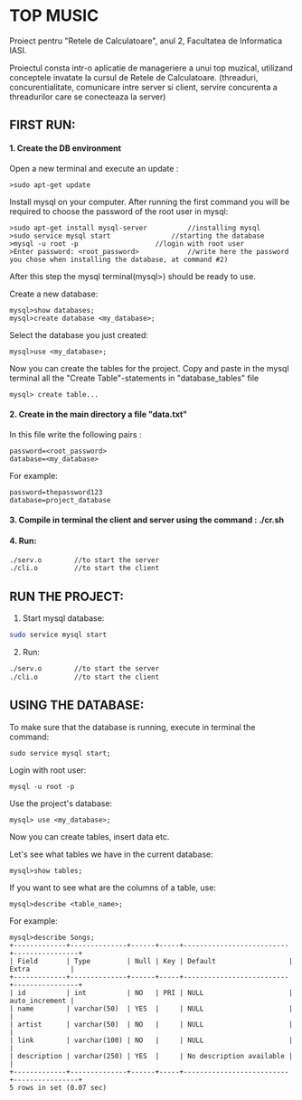 # TOP MUSIC
   Proiect pentru "Retele de Calculatoare", anul 2, Facultatea de Informatica IASI.

 Proiectul consta intr-o aplicatie de manageriere a unui top muzical, utilizand conceptele invatate la cursul de Retele de Calculatoare. (threaduri, concurentialitate, comunicare intre server si client, servire concurenta a threadurilor care se conecteaza la server)


## FIRST RUN:
#### 1. Create the DB environment
Open a new terminal and execute an update :

	>sudo apt-get update
Install mysql on your computer. After running the first command you will be required to choose the password of the root user in mysql:

	>sudo apt-get install mysql-server			//installing mysql
	>sudo service mysql start				//starting the database
	>mysql -u root -p					//login with root user
	>Enter password: <root_password> 			//write here the password you chose when installing the database, at command #2)
After this step the mysql terminal(mysql>) should be ready to use.

Create a new database:
         
	mysql>show databases;
	mysql>create database <my_database>;

Select the database you just created:
         
	mysql>use <my_database>;
 Now you can create the tables for the project. Copy and paste in the mysql terminal all the "Create Table"-statements in "database_tables" file
         
	mysql> create table...
#### 2. Create in the main directory a file "data.txt"
In this file write the following pairs :
    
	password=<root_password>
	database=<my_database>
 For example: 
 
	password=thepassword123
    database=project_database

#### 3. Compile in terminal the client and server using the command : ./cr.sh
#### 4. Run:
```bash
./serv.o		//to start the server
./cli.o			//to start the client
```

## RUN THE PROJECT:
1. Start mysql database:
```bash
sudo service mysql start
```

2. Run:
```bash
./serv.o		//to start the server
./cli.o			//to start the client
```

## USING THE DATABASE:
To make sure that the database is running, execute in terminal the command:
		
	sudo service mysql start;
Login with root user:
		
	mysql -u root -p
Use the project's database:

	mysql> use <my_database>;
Now you can create tables, insert data etc.

Let's see what tables we have in the current database:

	mysql>show tables;

If you want to see what are the columns of a table, use:

	mysql>describe <table_name>;

For example:

	mysql>describe Songs;
	+-------------+--------------+------+-----+--------------------------+----------------+
	| Field       | Type         | Null | Key | Default                  | Extra          |
	+-------------+--------------+------+-----+--------------------------+----------------+
	| id          | int          | NO   | PRI | NULL                     | auto_increment |
	| name        | varchar(50)  | YES  |     | NULL                     |                |
	| artist      | varchar(50)  | NO   |     | NULL                     |                |
	| link        | varchar(100) | NO   |     | NULL                     |                |
	| description | varchar(250) | YES  |     | No description available |                |
	+-------------+--------------+------+-----+--------------------------+----------------+
	5 rows in set (0.07 sec)


